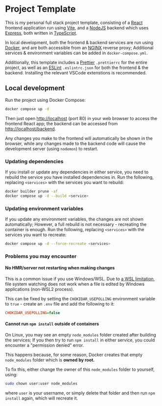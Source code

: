 # Project Template

This is my personal full stack project template, consisting of a [React](https://reactjs.org/) frontend application run using [Vite](https://vitejs.dev/), and a [NodeJS](https://nodejs.org/) backend which uses [Express](https://expressjs.com/), both written in [TypeScript](https://www.typescriptlang.org/).

In local development, both the frontend & backend services are run using [Docker](https://www.docker.com/), and are both accessible from an [NGINX](https://www.nginx.com/) reverse proxy; Additional services & environment variables can be added in `docker-compose.yml`.

Additionally, this template includes a [Prettier](https://prettier.io/) `.prettierrc` for the entire project, as well as an [ESLint](https://eslint.org/) `.eslintrc.json` for both the frontend & the backend. Installing the relevant VSCode extenstions is recommended.

## Local development

Run the project using Docker Compose:

```bash
docker compose up -d
```

Then just open [http://localhost](http://localhost) (port 80) in your web browser to access the frontend React app; the backend can be accessed from [http://localhost/backend](http://localhost/backend).

Any changes you make to the frontend will automatically be shown in the browser, while any changes made to the backend code will cause the development server (using `nodemon`) to restart.

### Updating dependencies

If you install or update any dependencies in either service, you need to rebuild the service you have installed dependencies in. Run the following, replacing `<services>` with the services you want to rebuild:

```bash
docker builder prune -af
docker compose up -d --build <service>
```

### Updating environment variables

If you update any environment variables, the changes are not shown automatically; However, a full rebuild is not necessary - recreating the container is enough. Run the following, replacing `<services>` with the services you want to recreate:

```bash
docker compose up -d --force-recreate <services>
```

### Problems you may encounter

#### No HMR/server not restarting when making changes

This is a common issue if you use Windows/WSL. Due to [a WSL limitation](https://github.com/microsoft/WSL/issues/4739), file system watching does not work when a file is edited by Windows applications (non-WSL2 process).

This can be fixed by setting the `CHOKIDAR_USEPOLLING` environment variable to `true` - create an `.env` file and add the following to it:

```ini
CHOKIDAR_USEPOLLING=false
```

#### Cannot run `npm install` outside of containers

On Linux, you may see an empty `node_modules` folder created after building the services; If you then try to run `npm install` in either service, you could encounter a "permission denied" error.

This happens because, for some reason, Docker creates that empty `node_modules` folder which is **owned by root.**

To fix this, either change the owner of this `node_modules` folder to yourself, using:

```sh
sudo chown user:user node_modules
```

where `user` is your username, or simply delete that folder and then run `npm install` again, which will recreate it.
